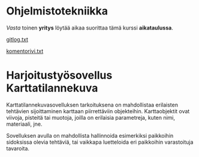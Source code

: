 # Ohjelmistotekniikka

*Vasta* toinen **yritys** löytää aikaa suorittaa tämä kurssi **aikataulussa**.

[gitlog.txt](https://github.com/osink/ot-harjoitustyo/blob/master/laskarit/viikko1/gitlog.txt)

[komentorivi.txt](https://github.com/osink/ot-harjoitustyo/blob/master/laskarit/viikko1/komentorivi.txt)


# Harjoitustyösovellus Karttatilannekuva
Karttatilannekuvasovelluksen tarkoituksena on mahdollistaa erilaisten tehtävien sijoittaminen karttaan piirrettäviin objekteihin. Karttaobjektit ovat viivoja, pisteitä tai muotoja, joilla on erilaisia parametreja, kuten nimi, materiaali, jne.

Sovelluksen avulla on mahdollista hallinnoida esimerkiksi paikkoihin sidoksissa olevia tehtäviä, tai vaikkapa luetteloida eri paikkoihin varastoituja tavaroita.



